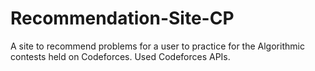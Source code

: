 # Recommendation-Site-CP
A site to recommend problems for a user to practice for the Algorithmic contests held on Codeforces. Used Codeforces APIs.
